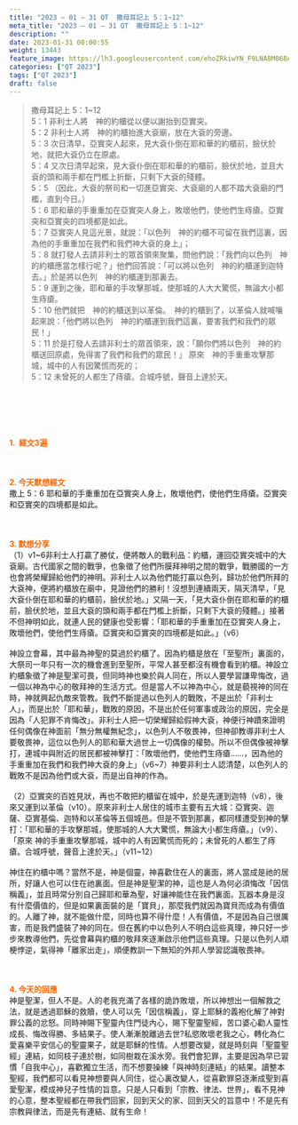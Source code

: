 ```yaml
---
title: "2023 – 01 – 31 QT  撒母耳記上 5：1~12"
meta_title: "2023 – 01 – 31 QT  撒母耳記上 5：1~12"
description: ""
date: 2023-01-31 00:00:55
weight: 13443
feature_image: https://lh3.googleusercontent.com/ehoZRkiwYN_F9LNA8M068AYxt73EavCZno-PD1cJRuf5BbSkQVUWr3gNEbt5kSs28Pb_Elg17kSrtf9ybWvojWoMV6I4tPM3vGRGDq6GkKkPdL2Gut4QAIw4-uykKUAtNiKgQKntvsU=w800
categories: ["QT 2023"]
tags: ["QT 2023"]
draft: false
---
```


<blockquote>撒母耳記上 5：1~12<br />
5：1 非利士人將　神的約櫃從以便以謝抬到亞實突。<br />
5：2 非利士人將　神的約櫃抬進大袞廟，放在大袞的旁邊。<br />
5：3 次日清早，亞實突人起來，見大袞仆倒在耶和華的約櫃前，臉伏於地，就把大袞仍立在原處。<br />
5：4 又次日清早起來，見大袞仆倒在耶和華的約櫃前，臉伏於地，並且大袞的頭和兩手都在門檻上折斷，只剩下大袞的殘體。<br />
5：5 （因此，大袞的祭司和一切進亞實突、大袞廟的人都不踏大袞廟的門檻，直到今日。）<br />
5：6 耶和華的手重重加在亞實突人身上，敗壞他們，使他們生痔瘡。亞實突和亞實突的四境都是如此。<br />
5：7 亞實突人見這光景，就說：「以色列　神的約櫃不可留在我們這裏，因為他的手重重加在我們和我們神大袞的身上」；<br />
5：8 就打發人去請非利士的眾首領來聚集，問他們說：「我們向以色列　神的約櫃應當怎樣行呢？」他們回答說：「可以將以色列　神的約櫃運到迦特去。」於是將以色列　神的約櫃運到那裏去。<br />
5：9 運到之後，耶和華的手攻擊那城，使那城的人大大驚慌，無論大小都生痔瘡。<br />
5：10 他們就把　神的約櫃送到以革倫。　神的約櫃到了，以革倫人就喊嚷起來說：「他們將以色列　神的約櫃運到我們這裏，要害我們和我們的眾民！」<br />
5：11 於是打發人去請非利士的眾首領來，說：「願你們將以色列　神的約櫃送回原處，免得害了我們和我們的眾民！」 原來　神的手重重攻擊那城，城中的人有因驚慌而死的；<br />
5：12 未曾死的人都生了痔瘡。合城呼號，聲音上達於天。</blockquote><br />
&nbsp;<br />
<br />
&nbsp;<br />
<br />
<span style="color: #ff6600;"><strong>1.  經文3遍</strong></span><br />
<br />
&nbsp;<br />
<br />
<span style="color: #ff6600;"><strong>2. 今天默想經文<br />
</strong></span>撒上 5：6 耶和華的手重重加在亞實突人身上，敗壞他們，使他們生痔瘡。亞實突和亞實突的四境都是如此。<br />
<br />
&nbsp;<br />
<br />
<strong><span style="color: #ff6600;">3. 默想分享<br />
</span></strong>（1）v1~6非利士人打贏了勝仗，便將敵人的戰利品：約櫃，運回亞實突城中的大袞廟。古代國家之間的戰爭，也象徵了他們所膜拜神明之間的戰爭，戰勝國的一方也會將榮耀歸給他們的神明。非利士人以為他們能打贏以色列，歸功於他們所拜的大袞神，便將約櫃放在廟中，見證他們的勝利！沒想到連續兩天，隔天清早，「見大袞仆倒在耶和華的約櫃前，臉伏於地。」又隔一天，「見大袞仆倒在耶和華的約櫃前，臉伏於地，並且大袞的頭和兩手都在門檻上折斷，只剩下大袞的殘體。」接著不但神明如此，就連人民的健康也受影響：「耶和華的手重重加在亞實突人身上，敗壞他們，使他們生痔瘡。亞實突和亞實突的四境都是如此。」（v6）<br />
<br />
神設立會幕，其中最為神聖的莫過於約櫃了。因為約櫃是放在「至聖所」裏面的，大祭司一年只有一次的機會進到至聖所，平常人甚至都沒有機會看到約櫃。神設立約櫃象徵了神是聖潔可畏，但同時神也樂於與人同在，所以人要學習謙卑悔改，過一個以神為中心的敬拜神的生活方式。但是當人不以神為中心，就是藐視神的同在時，神就興起仇敵來管教。我們不斷提過以色列人的戰敗，不是出於「非利士人」，而是出於「耶和華」，戰敗的原因，不是出於任何軍事或政治的原因，完全是因為「人犯罪不肯悔改」。非利士人把一切榮耀歸給假神大袞，神便行神蹟來證明任何偶像在神面前「無分無權無紀念」，以色列人不敬畏神，但神卻教導非利士人要敬畏神，這位以色列人的耶和華大過世上一切偶像的權勢。所以不但偶像被神擊打，連城中與附近的居民都被神擊打：「敗壞他們，使他們生痔瘡……，因為他的手重重加在我們和我們神大袞的身上」（v6~7）神要非利士人認清楚，以色列人的戰敗不是因為他們或大袞，而是出自神的作為。<br />
<br />
（2）亞實突的百姓見狀，再也不敢把約櫃留在城中，於是先運到迦特（v8），後來又運到以革倫（v10）。原來非利士人居住的城市主要有五大城：亞實突、迦薩、亞實基倫、迦特和以革倫等五個城邑。但是不管到那裏，都同樣遭受到神的擊打：「耶和華的手攻擊那城，使那城的人大大驚慌，無論大小都生痔瘡。」（v9）、「原來 神的手重重攻擊那城，城中的人有因驚慌而死的；未曾死的人都生了痔瘡。合城呼號，聲音上達於天。」（v11~12）<br />
<br />
神住在約櫃中嗎？當然不是，神是個靈，神喜歡住在人的裏面，將人當成是祂的居所，好讓人也可以住在祂裏面。但是神是聖潔的神，這也是人為何必須悔改「因信稱義」，並且時常分別自己歸耶和華為聖，好讓神能住在我們裏面。瓦器本身是沒有什麼價值的，但是如果裏面裝的是「寶貝」，那麼我們就因為寶貝而成為有價值的。人離了神，就不能做什麼，同時也算不得什麼！人有價值，不是因為自己很厲害，而是我們盛裝了神的同在。但在舊約中以色列人不明白這些真理，神只好一步步來教導他們，先從會幕與約櫃的敬拜來逐漸啟示他們這些真理。只是以色列人頑梗悖逆，氣得神「離家出走」，順便教訓一下無知的外邦人學習認識敬畏神。<br />
<br />
&nbsp;<br />
<br />
<strong style="font-size: inherit;"><span style="color: #ff6600;">4. 今天的回應<br />
</span></strong>神是聖潔，但人不是。人的老我充滿了各樣的詭詐敗壞，所以神想出一個解救之法，就是透過耶穌的救贖，使人可以先「因信稱義」，穿上耶穌的義袍化解了神對罪公義的忿怒。同時神賜下聖靈內住門徒內心，賜下聖靈聖經，苦口婆心勸人靈性成長、悔改得勝、多結果子。使人漸漸脫離過去世?私慾敗壞老我之心，轉化為仁愛喜樂平安信心的聖靈果子，就是耶穌的性情。人想要改變，就是時刻與「聖靈聖經」連結，如同枝子連於樹，如同樹栽在溪水旁。我們會犯罪，主要是因為早已習慣「自我中心」，喜歡獨立生活，而不想要操練「與神時刻連結」的結果。讀整本聖經，我們都可以看見神想要與人同住，從心裏改變人，從喜歡罪惡逐漸成聖到喜愛聖潔，模成神兒子性情的旨意。只是人只看到「宗教、律法、世界」，看不見神的心意，整本聖經都在帶我們回家，回到天父的家、回到天父的旨意中！不是先有宗教與律法，而是先有連結、就有生命！<br />
<br />
&nbsp;<br />
<br />
&nbsp;<br />
<br />
&nbsp;<br />
<br />
&nbsp;<br />
<br />
&nbsp;<br />
<br />
&nbsp;
        